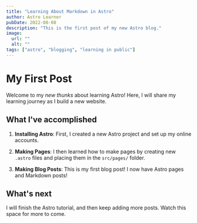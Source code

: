 ```yaml
---
title: "Learning About Markdown in Astro"
author: Astro Learner
pubDate: 2022-08-08
description: "This is the first post of my new Astro blog."
image:
  url: ""
  alt: ""
tags: ["astro", "blogging", "learning in public"]
---
```


# My First Post


Welcome to my _new thunks_ about learning Astro! Here, I will share my learning journey as I build a new website.

## What I've accomplished

1. **Installing Astro**: First, I created a new Astro project and set up my online accounts.

2. **Making Pages**: I then learned how to make pages by creating new `.astro` files and placing them in the `src/pages/` folder.

3. **Making Blog Posts**: This is my first blog post! I now have Astro pages and Markdown posts!

## What's next

I will finish the Astro tutorial, and then keep adding more posts. Watch this space for more to come.
